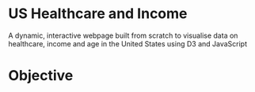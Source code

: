 # US Healthcare and Income
A dynamic, interactive webpage built from scratch to visualise data on healthcare, income and age in the United States using D3 and JavaScript
# Objective
